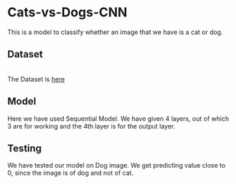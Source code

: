 # Cats-vs-Dogs-CNN
This is a model to classify whether an image that we have is a cat or dog. 
<h2>Dataset</h2>
<br/>
The Dataset is <a href="https://www.microsoft.com/en-us/download/details.aspx?id=54765">here</a>
<br/>
<h2>Model</h2>
Here we have used Sequential Model. We have given 4 layers, out of which 3 are for working and the 4th layer is for the output layer.
<br/>
<h2>Testing</h2>
We have tested our model on Dog image. We get predicting value close to 0, since the image is of dog and not of cat.
